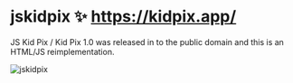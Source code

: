 # jskidpix ✨ https://kidpix.app/
JS Kid Pix / Kid Pix 1.0 was released in to the public domain and this is an HTML/JS reimplementation.

![jskidpix](https://user-images.githubusercontent.com/291215/128231176-01aa7d27-db82-4b76-8d53-fb987e1fea57.png)
